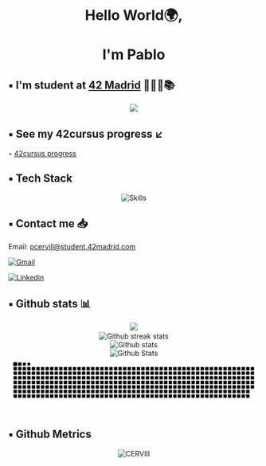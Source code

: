 <div align="center">
<h1 align="center">Hello World🌍,<br></br> I'm Pablo</h1>
</div>

## ▪️ I'm student at [42 Madrid](https://www.42madrid.com/) 👨🏻‍💻📚 
<div align="center">
	<img src="https://badge.mediaplus.ma/binary/pcervill?1337Badge=off&UM6P=off)](https://github.com/oakoudad/badge42">
</div>

## ▪️ See my 42cursus progress ↙️ 
◦ [42cursus progress](https://github.com/CERVIII/42cursus)

## ▪️ Tech Stack

<!-- https://github.com/tandpfun/skill-icons#icons-list -->
<div align="center">
	<img src="https://skillicons.dev/icons?i=bash,c,cs,cpp,git,github,linux,vim&perline=10" alt="Skills">
</div>

## ▪️ Contact me 📥

Email: pcervill@student.42madrid.com

<a href='mailto:pcervill@student.42madrid.com' target="_blank"><img alt='Gmail' src='https://img.shields.io/badge/Gmail-100000?style=flat&logo=Gmail&logoColor=white&labelColor=EA4335&color=EA4335'/></a>
</a>

<a href='https://www.linkedin.com/in/pablo-cervilla-miguel-7a4a55236/' target="_blank"><img alt='Linkedin' src='https://img.shields.io/badge/LinkedIn-100000?style=flat&logo=Linkedin&logoColor=white&labelColor=0A66C2&color=0A66C2'/></a>
</a>

## ▪️ Github stats 📊

<!-- To customise ^ https://github-readme-streak-stats.herokuapp.com/demo -->
<div align="center">
	<img src=http://github-profile-summary-cards.vercel.app/api/cards/repos-per-language?username=CERVIII&theme=radical>
</div>

<div align="center">
	<img src="https://github-readme-streak-stats.herokuapp.com?user=CERVIII&theme=radical&locale=es" alt="Github streak stats">
</div>

<div align="center">
	<img src="https://github-readme-stats.vercel.app/api?username=CERVIII&show_icons=true&theme=radical" alt="Github stats">
</div>

<!-- https://github.com/anuraghazra/github-readme-stats -->
<div align="center">
	<img src ="http://github-profile-summary-cards.vercel.app/api/cards/profile-details?username=CERVIII&theme=radical" alt="Github Stats">
</div>

<!--
<div align="center">
	<img src="https://github-readme-stats.vercel.app/api/top-langs/?username=CERVIII&layout=compact&langs_count=6e&theme=radical&hide_border=false" alt="Language count">
</div>
-->

<div align="center">
  <img  src="https://github.com/CERVIII/CERVIII/blob/main/resources/img/grid-snake.svg"
       alt="snake" /></a>
</div>

## ▪️ Github Metrics

<p align="center">
<img src="https://komarev.com/ghpvc/?username=CERVIII" alt="CERVIII"/>  
</p>

<!--
  <img src="https://metrics.lecoq.io/CERVIII" alt="Github Metrics">
-->

